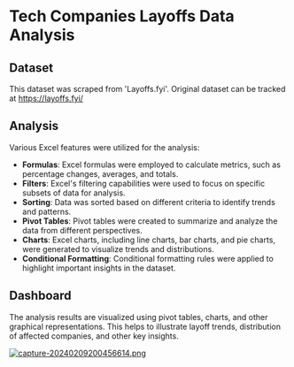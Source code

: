 # Tech Companies Layoffs Data Analysis 

## Dataset
 
This dataset was scraped from 'Layoffs.fyi'.
Original dataset can be tracked at https://layoffs.fyi/

## Analysis

Various Excel features were utilized for the analysis:

- **Formulas**: Excel formulas were employed to calculate metrics, such as percentage changes, averages, and totals.
- **Filters**: Excel's filtering capabilities were used to focus on specific subsets of data for analysis.
- **Sorting**: Data was sorted based on different criteria to identify trends and patterns.
- **Pivot Tables**: Pivot tables were created to summarize and analyze the data from different perspectives.
- **Charts**: Excel charts, including line charts, bar charts, and pie charts, were generated to visualize trends and distributions.
- **Conditional Formatting**: Conditional formatting rules were applied to highlight important insights in the dataset.

## Dashboard

The analysis results are visualized using pivot tables, charts, and other graphical representations. This helps to illustrate layoff trends, distribution of affected companies, and other key insights.

[![capture-20240209200456614.png](https://i.postimg.cc/R0L8ny55/capture-20240209200456614.png)](https://postimg.cc/JytKfTzP)
